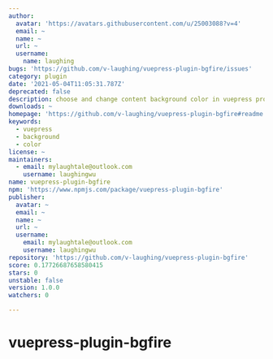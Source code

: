 ```yaml
---
author:
  avatar: 'https://avatars.githubusercontent.com/u/25003088?v=4'
  email: ~
  name: ~
  url: ~
  username:
    name: laughing
bugs: 'https://github.com/v-laughing/vuepress-plugin-bgfire/issues'
category: plugin
date: '2021-05-04T11:05:31.787Z'
deprecated: false
description: choose and change content background color in vuepress project
downloads: ~
homepage: 'https://github.com/v-laughing/vuepress-plugin-bgfire#readme'
keywords:
  - vuepress
  - background
  - color
license: ~
maintainers:
  - email: mylaughtale@outlook.com
    username: laughingwu
name: vuepress-plugin-bgfire
npm: 'https://www.npmjs.com/package/vuepress-plugin-bgfire'
publisher:
  avatar: ~
  email: ~
  name: ~
  url: ~
  username:
    email: mylaughtale@outlook.com
    username: laughingwu
repository: 'https://github.com/v-laughing/vuepress-plugin-bgfire'
score: 0.17726687658580415
stars: 0
unstable: false
version: 1.0.0
watchers: 0

---
```


# vuepress-plugin-bgfire